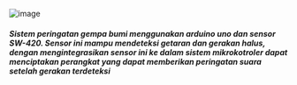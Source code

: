 ![image](https://github.com/haniftio/Sensor_Peringatan_Gempa_Bumi/blob/main/Image/Banner%20Sistem%20Peringatan%20Gempa%20Bumi%20(1).png?raw=true)
##### Sistem peringatan gempa bumi menggunakan arduino uno dan sensor SW-420. Sensor ini mampu mendeteksi getaran dan gerakan halus, dengan mengintegrasikan sensor ini ke dalam sistem mikrokotroler dapat menciptakan perangkat yang dapat memberikan peringatan suara setelah gerakan terdeteksi
